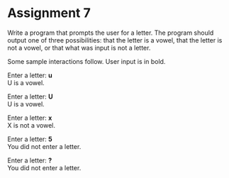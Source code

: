 # Assignment 7
Write a program that prompts the user for a letter. The program should output one of three possibilities: that the letter is a vowel, that the letter is not a vowel, or that what was input is not a letter.

Some sample interactions follow. User input is in bold.

Enter a letter: **u**<br>
U is a vowel.

Enter a letter: **U**<br>
U is a vowel.

Enter a letter: **x**<br>
X is not a vowel.

Enter a letter: **5**<br>
You did not enter a letter.

Enter a letter: **?**<br>
You did not enter a letter.
